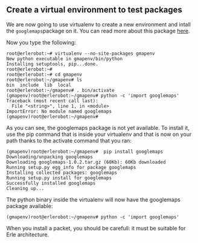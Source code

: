 ## Create a virtual environment to test  packages

We are now going to use virtualenv to create a new environment and intall the `googlemaps`package on it.
You can read more about this package [here](http://pypi.python.org/pypi/googlemaps/).


Now you type the following:
```
root@erlerobot:~# virtualenv --no-site-packages gmapenv
New python executable in gmapenv/bin/python
Installing setuptools, pip...done.
root@erlerobot:~#
root@erlerobot:~# cd gmapenv
root@erlerobot:~/gmapenv# ls
bin  include  lib  local
root@erlerobot:~/gmapenv# . bin/activate
(gmapenv)root@erlerobot:~/gmapenv# python -c 'import googlemaps'
Traceback (most recent call last):
  File "<string>", line 1, in <module>
ImportError: No module named googlemaps
(gmapenv)root@erlerobot:~/gmapenv#
```
As you can see, the googlemaps package is not yet available. To install it, use the pip command that is
inside your virtualenv and that is now on your path thanks to the activate command that you ran:
```
(gmapenv)root@erlerobot:~/gmapenv#  pip install googlemaps
Downloading/unpacking googlemaps
Downloading googlemaps-1.0.2.tar.gz (60Kb): 60Kb downloaded
Running setup.py egg_info for package googlemaps
Installing collected packages: googlemaps
Running setup.py install for googlemaps
Successfully installed googlemaps
Cleaning up...
```
The python binary inside the virtualenv will now have the googlemaps package available:
```
(gmapenv)root@erlerobot:~/gmapenv# python -c 'import googlemaps'
```

When you install a packet, you should be carefull: it must be suitable for Erle architecture.

